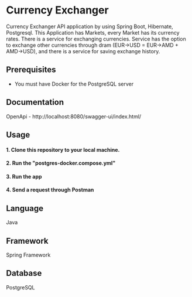 # Currency Exchanger

Currency Exchanger API application by using Spring Boot, Hibernate, Postgresql.
This Application has Markets, every Market has its currency rates. There is a service for exchanging currencies.
Service  has the option to exchange other currencies through dram (EUR->USD = EUR->AMD + AMD->USD), and there is a service for saving exchange history.

## Prerequisites
- You must have Docker for the PostgreSQL server

## Documentation 
OpenApi - http://localhost:8080/swagger-ui/index.html/


## Usage

####  1. Clone this repository to your local machine.

####  2. Run the "postgres-docker.compose.yml"

####  3. Run the app

####  4. Send a request through Postman 






## Language

Java

## Framework

Spring Framework

## Database

PostgreSQL

## 


